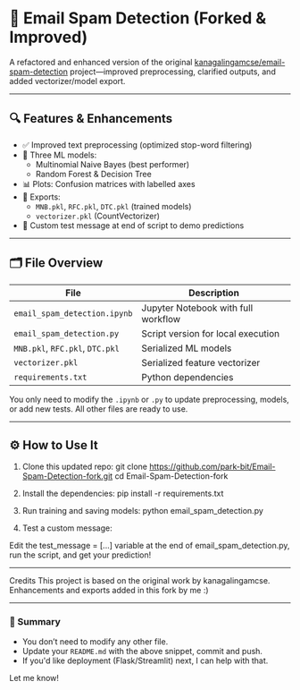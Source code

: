 # 📧 Email Spam Detection (Forked & Improved)

A refactored and enhanced version of the original [kanagalingamcse/email-spam-detection](https://github.com/kanagalingamcse/email-spam-detection) project—improved preprocessing, clarified outputs, and added vectorizer/model export.

---------------------------------------------------------------------------------------

## 🔍 Features & Enhancements

- ✅ Improved text preprocessing (optimized stop-word filtering)
- 🧠 Three ML models:
  - Multinomial Naive Bayes (best performer)
  - Random Forest & Decision Tree
- 📊 Plots: Confusion matrices with labelled axes
- 💾 Exports:
  - `MNB.pkl`, `RFC.pkl`, `DTC.pkl` (trained models)
  - `vectorizer.pkl` (CountVectorizer)
- 💬 Custom test message at end of script to demo predictions

-------------------------------------------------------------------------------------------

## 🗂️ File Overview

| File | Description |
|------|-------------|
| `email_spam_detection.ipynb` | Jupyter Notebook with full workflow |
| `email_spam_detection.py`    | Script version for local execution |
| `MNB.pkl`, `RFC.pkl`, `DTC.pkl` | Serialized ML models |
| `vectorizer.pkl`             | Serialized feature vectorizer |
| `requirements.txt`           | Python dependencies |

You only need to modify the `.ipynb` or `.py` to update preprocessing, models, or add new tests. All other files are ready to use.

---

## ⚙️ How to Use It

1. Clone this updated repo:
   git clone https://github.com/park-bit/Email-Spam-Detection-fork.git
   cd Email-Spam-Detection-fork
   
2. Install the dependencies:
   pip install -r requirements.txt

3. Run training and saving models:
   python email_spam_detection.py

4. Test a custom message:

Edit the test_message = [...] variable at the end of email_spam_detection.py, run the script, and get your prediction!

-------------------------------------------------------------------------------------
Credits
This project is based on the original work by kanagalingamcse. Enhancements and exports added in this fork by me :)


--------------------------------------------------------------------------------------

### 🧾 Summary
- You don’t need to modify any other file.
- Update your `README.md` with the above snippet, commit and push.
- If you'd like deployment (Flask/Streamlit) next, I can help with that.

Let me know!

